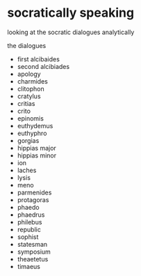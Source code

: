# socratically speaking

looking at the socratic dialogues analytically

the dialogues 
- first alcibaides
- second alcibiades
- apology
- charmides
- clitophon
- cratylus
- critias
- crito 
- epinomis
- euthydemus
- euthyphro
- gorgias
- hippias major
- hippias minor
- ion
- laches
- lysis
- meno
- parmenides
- protagoras
- phaedo
- phaedrus
- philebus
- republic
- sophist
- statesman
- symposium
- theaetetus
- timaeus

